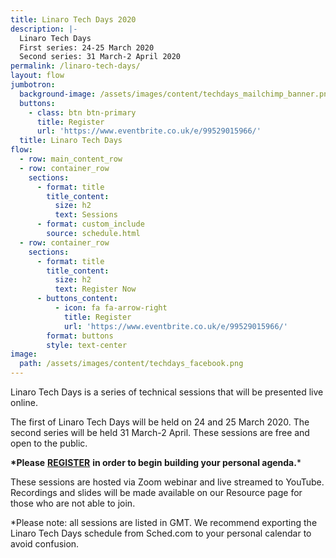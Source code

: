 ```yaml
---
title: Linaro Tech Days 2020
description: |-
  Linaro Tech Days
  First series: 24-25 March 2020
  Second series: 31 March-2 April 2020
permalink: /linaro-tech-days/
layout: flow
jumbotron:
  background-image: /assets/images/content/techdays_mailchimp_banner.png
  buttons:
    - class: btn btn-primary
      title: Register
      url: 'https://www.eventbrite.co.uk/e/99529015966/'
  title: Linaro Tech Days
flow:
  - row: main_content_row
  - row: container_row
    sections:
      - format: title
        title_content:
          size: h2
          text: Sessions
      - format: custom_include
        source: schedule.html
  - row: container_row
    sections:
      - format: title
        title_content:
          size: h2
          text: Register Now
      - buttons_content:
          - icon: fa fa-arrow-right
            title: Register
            url: 'https://www.eventbrite.co.uk/e/99529015966/'
        format: buttons
        style: text-center
image:
  path: /assets/images/content/techdays_facebook.png
---
```

Linaro Tech Days is a series of technical sessions that will be presented live online. 

The first of Linaro Tech Days will be held on 24 and 25 March 2020. The second series will be held 31 March-2 April. These sessions are free and open to the public. 

**\*Please** [**REGISTER**](https://www.eventbrite.co.uk/e/99529015966/) **in order to begin building your personal agenda.***

These sessions are hosted via Zoom webinar and live streamed to YouTube. Recordings and slides will be made available on our Resource page for those who are not able to join.

\*Please note: all sessions are listed in GMT. We recommend exporting the Linaro Tech Days schedule from Sched.com to your personal calendar to avoid confusion.
